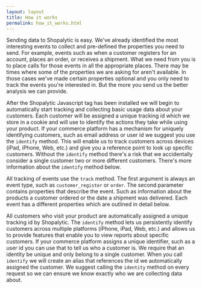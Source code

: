 ```yaml
---
layout: layout
title: How it works
permalink: how_it_works.html
---   
```


Sending data to Shopalytic is easy. We've already identified the most interesting events to collect and pre-defined the properties you need to send. For example, events such as when a customer registers for an account, places an order, or receives a shipment. What we need from you is to place calls for those events in all the appropriate places.  There may be times where some of the properties we are asking for aren't available. In those cases we've made certain properties optional and you only need to track the events you're interested in. But the more you send us the better analysis we can provide.

After the Shopalytic Javascript tag has been installed we will begin to automatically start tracking and collecting basic usage data about your customers. Each customer will be assigned a unique tracking id which we store in a cookie and will use to identify the actions they take while using your product.  If your commerce platform has a mechanism for uniquely identifying customers, such as email address or user id we suggest you use the `identify` method. This will enable us to track customers across devices (iPad, iPhone, Web, etc.) and give you a reference point to look up specific customers. Without the `identify` method there's a risk that we accidentally consider a single customer two or more different customers. There's more information about the `identify` method below.

All tracking of events use the `track` method. The first argument is always an event type, such as `customer_register` or `order`. The second parameter contains properties that describe the event. Such as information about the products a customer ordered or the date a shipment was delivered. Each event has a different properties which are outlined in detail below.

All customers who visit your product are automatically assigned a unique tracking id by Shopalytic. The `identify` method lets us persistently identify customers across multiple platforms (iPhone, iPad, Web, etc.) and allows us to provide features that enable you to view reports about specific customers. If your commerce platform assigns a unique identifier, such as a user id you can use that to tell us who a customer is. We require that an identity be unique and only belong to a single customer. When you call `identify` we will create an alias that references the id we automatically assigned the customer. We suggest calling the `identity` method on every request so we can ensure we know exactly who we are collecting data about.     
